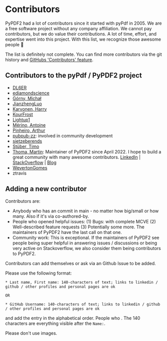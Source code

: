 # Contributors

PyPDF2 had a lot of contributors since it started with pyPdf in 2005. We are
a free software project without any company affiliation. We cannot pay
contributors, but we do value their contributions. A lot of time, effort, and
expertise went into this project. With this list, we recognize those awesome
people 🤗

The list is definitely not complete. You can find more contributors via the git
history and [GitHubs 'Contributors' feature](https://github.com/py-pdf/PyPDF2/graphs/contributors).

## Contributors to the pyPdf / PyPDF2 project

* [DL6ER](https://github.com/DL6ER)
* [ediamondscience](https://github.com/ediamondscience)
* [Górny, Michał](https://github.com/mgorny)
* [JianzhengLuo](https://github.com/JianzhengLuo)
* [Karvonen, Harry](https://github.com/Hatell/)
* [KourFrost](https://github.com/KourFrost)
* [Lightup1](https://github.com/Lightup1)
* [Mérino, Antoine](https://github.com/Merinorus)
* [Pinheiro, Arthur](https://github.com/xilopaint)
* [pubpub-zz](https://github.com/pubpub-zz): involved in community development
* [sietzeberends](https://github.com/sietzeberends)
* [Stüber, Timo](https://github.com/omit66)
* [Thoma, Martin](https://github.com/MartinThoma): Maintainer of PyPDF2 since April 2022. I hope to build a great community with many awesome contributors. [LinkedIn](https://www.linkedin.com/in/martin-thoma/) | [StackOverflow](https://stackoverflow.com/users/562769/martin-thoma) | [Blog](https://martin-thoma.com/)
* [WevertonGomes](https://github.com/WevertonGomesCosta)
* ztravis

## Adding a new contributor

Contributors are:

* Anybody who has an commit in main - no matter how big/small or how many. Also if it's via co-authored-by.
* People who opened helpful issues:
  (1) Bugs: with complete MCVE
  (2) Well-described feature requests
  (3) Potentially some more.
  The maintainers of PyPDF2 have the last call on that one.
* Community work: This is exceptional. If the maintainers of PyPDF2 see people
  being super helpful in answering issues / discussions or being very active on
  Stackoverflow, we also consider them being contributors to PyPDF2.

Contributors can add themselves or ask via an Github Issue to be added.

Please use the following format:

```
* Last name, First name: 140-characters of text; links to linkedin / github / other profiles and personal pages are ok

OR

* GitHub Username: 140-characters of text; links to linkedin / github / other profiles and personal pages are ok
```

and add the entry in the alphabetical order. People who . The 140 characters are everything visible after the `Name:`.

Please don't use images.
